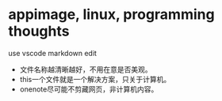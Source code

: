 # appimage, linux, programming thoughts

use vscode markdown edit

- 文件名称越清晰越好，不用在意是否美观。
- this一个文件就是一个解决方案，只关于计算机。
- onenote尽可能不剪藏网页，非计算机内容。